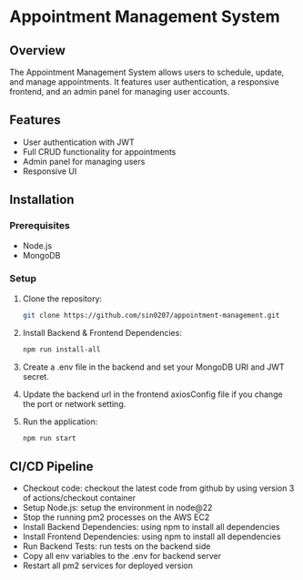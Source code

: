 # Appointment Management System

## Overview

The Appointment Management System allows users to schedule, update, and manage appointments. It features user authentication, a responsive frontend, and an admin panel for managing user accounts.

## Features

- User authentication with JWT
- Full CRUD functionality for appointments
- Admin panel for managing users
- Responsive UI

## Installation

### Prerequisites

- Node.js
- MongoDB

### Setup

1. Clone the repository:
   ```bash
   git clone https://github.com/sin0207/appointment-management.git
   ```

2. Install Backend & Frontend Dependencies:
    ```bash
    npm run install-all
    ```

3. Create a .env file in the backend and set your MongoDB URI and JWT secret.

4. Update the backend url in the frontend axiosConfig file if you change the port or network setting.

5. Run the application:
    ```bash
    npm run start
    ```
## CI/CD Pipeline

-	Checkout code: checkout the latest code from github by using version 3 of actions/checkout container
-	Setup Node.js: setup the environment in node@22
-	Stop the running pm2 processes on the AWS EC2
-	Install Backend Dependencies: using npm to install all dependencies
-	Install Frontend Dependencies: using npm to install all dependencies
-	Run Backend Tests: run tests on the backend side
-	Copy all env variables to the .env for backend server
-	Restart all pm2 services for deployed version
